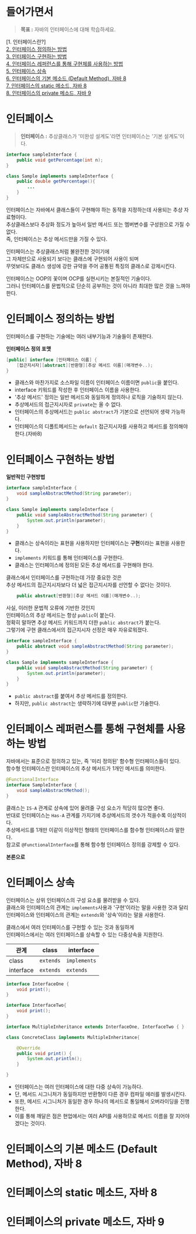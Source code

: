 # 들어가면서      
> **목표 :** 자바의 인터페이스에 대해 학습하세요.     
 
[1. 인터페이스란?]   
[2. 인터페이스 정의하는 방법](#)        
[3. 인터페이스 구현하는 방법](#)     
[4. 인터페이스 레퍼런스를 통해 구현체를 사용하는 방법](#)    
[5. 인터페이스 상속](#)   
[6. 인터페이스의 기본 메소드 (Default Method), 자바 8](#)    
[7. 인터페이스의 static 메소드, 자바 8](#)  
[8. 인터페이스의 private 메소드, 자바 9](#)    


# 인터페이스    
> **인터페이스 :** 추상클래스가 '미완성 설계도'라면 인터페이스는 '기본 설계도'이다.    

```java
interface sampleInterface {
    public void getPercentage(int n);
}

class Sample implements sampleInterface {
    public double getPercentage(){
        ...
    }
}
```
인터페이스는 자바에서 클래스들이 구현해야 하는 동작을 지정하는데 사용되는 추상 자료형이다.    
추상클래스보다 추상화 정도가 높아서 일반 메서드 또는 멤버변수를 구성원으로 가질 수 없다.   
즉, 인터페이스는 추상 메서드만을 가질 수 있다.        
            
인터페이스는 추상클래스처럼 불완전한 것이기에               
그 자체만으로 사용되기 보다는 클래스에 구현되어 사용이 되며              
무엇보다도 클래스 생성에 강한 규약을 주어 공통된 특징의 클래스로 강제시킨다.         
       
인터페이스는 OOP의 꽃이며 OCP를 실현시키는 본질적인 기술이다.       
그러니 인터페이스를 문법적으로 단순히 공부하는 것이 아니라 최대한 많은 것을 느껴야한다.     
  
# 인터페이스 정의하는 방법
인터페이스를 구현하는 기술에는 여러 내부기능과 기술들이 존재한다.    

**인터페이스 정의 포맷**
```java
[public] interface [인터페이스 이름] {
    [접근지시자][abstract][반환형][추상 메서드 이름](매개변수..);
}
```
* 클래스와 마찬가지로 소스파일 이름이 인터페이스 이름이면 `public`을 붙인다.  
* interface 키워드를 작성한 후 인터페이스 이름을 사용한다.  
* '추상 메서드' 정의는 일반 메서드와 동일하게 정의하나 로직을 기술하지 않는다.   
* 추상메서드의 접근지시자로 `private`는 올 수 없다.   
* 인터페이스의 추상메서드는 `public abstract`가 기본으로 선언되어 생략 가능하다.        
* 인터페이스의 디폴트메서드는 `default` 접근지시자를 사용하고 메서드를 정의해야한다.(자바8)      

# 인터페이스 구현하는 방법
**일반적인 구현방법**
```java
interface sampleInterface {
    void sampleAbstractMethod(String parameter);
}

class Sample implements sampleInterface {
    public void sampleAbstractMethod(String parameter) {
        System.out.println(parameter);
    }
}
```
* 클래스는 상속이라는 표현을 사용하지만 인터페이스는 **구현**이라는 표현을 사용한다.    
* `implements` 키워드를 통해 인터페이스를 구현한다.       
* 클래스는 인터페이스에 정의된 모든 추상 메서드를 구현해야 한다.    
  
클래스에서 인터페이스를 구현하는데 가장 중요한 것은         
추상 메서드의 접근지시자보다 더 넓은 접근지시자를 선언할 수 없다는 것이다.      

```java
    public abstract[반환형][추상 메서드 이름](매개변수..);
```
사실, 이러한 문법적 오류에 기반한 것인지       
인터페이스의 추상 메서드는 항상 `public`이 붙는다.     
정확히 말하면 추상 메서드 키워드까지 더한 `public abstract`가 붙는다.      
그렇기에 구현 클래스에서의 접근지시자 선정은 매우 자유로워졌다.       
     
```java
interface sampleInterface {
    public abstract void sampleAbstractMethod(String parameter);
}

class Sample implements sampleInterface {
    public void sampleAbstractMethod(String parameter) {
        System.out.println(parameter);
    }
}
```       
* `public abstract`를 붙여서 추상 메서드를 정의한다.           
* 하지만, `public abstract`는 생략하기에 대부분 `public`만 기술한다.         
        
# 인터페이스 레퍼런스를 통해 구현체를 사용하는 방법
자바에서는 표준으로 정의하고 있는, 즉 '미리 정의된' 함수형 인터페이스들이 있다.      
함수형 인터페이스란 인터페이스의 추상 메서드가 1개인 메서드를 의미한다.      

```java
@FunctionalInterface
interface SampleInterface {
    void sampleAbstractMethod();
}
```   
   
클래스는 `IS-A` 관계로 상속에 있어 물려줄 구성 요소가 적당히 많으면 좋다.       
반대로 인터페이스는 `Has-A` 관계를 가지기에 추상메서드의 갯수가 적을수록 이상적이다.                     
추상메서드를 1개만 이같이 이상적인 형태의 인터페이스를 함수형 인터페이스라 말한다.          
참고로 `@FunctionalInterface`를 통해 함수형 인터페이스 정의를 강제할 수 있다.          
   
**본론으로**    






# 인터페이스 상속     
인터페이스는 상위 인터페이스의 구성 요소를 물려받을 수 있다.      
클래스와 인터페이스의 관계는 `implements`사용과 '구현'이라는 말을 사용한 것과 달리      
인터페이스와 인터페이스의 관계는 `extends`와 '상속'이라는 말을 사용한다.      
       
클래스에서 여러 인터페이스를 구현할 수 있는 것과 동일하게       
인터페이스에서는 여러 인터페이스를 상속할 수 있는 다중상속을 지원한다.    
    
|관계|class|interface|
|---|-----|---------|
|class|`extends`|`implements`|
|interface|`extends`|`extends`|
    
    
```java
interface InterfaceOne {
    void print();
}

interface InterfaceTwo{
    void print();
}

interface MultipleInheritance extends InterfaceOne, InterfaceTwo { }

class ConcreteClass implements MultipleInheritance{

    @Override
    public void print() {
        System.out.println();
    }

}
``` 
* 인터페이스는 여러 인터페이스에 대한 다중 상속이 가능하다.          
* 단, 메서드 시그니처가 동일하지만 반환형이 다른 경우 컴파일 에러를 발생시킨다.         
* 또한, 메서드 시그니처가 동일한 경우 하나의 메서드로 통일해서 오버라이딩을 진행한다.            
* 이를 통해 깨달은 점은 현업에서는 여러 API를 사용하므로 메서드 이름을 잘 지어야겠다는 것이다.      
   
# 인터페이스의 기본 메소드 (Default Method), 자바 8
# 인터페이스의 static 메소드, 자바 8
# 인터페이스의 private 메소드, 자바 9
